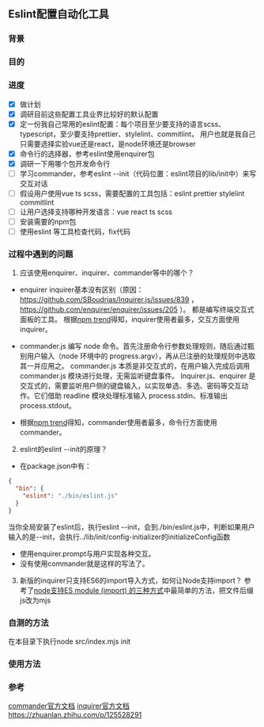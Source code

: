 ## Eslint配置自动化工具

### 背景

### 目的

### 进度
- [x] 做计划
- [x] 调研目前这些配置工具业界比较好的默认配置
- [x] 定一份我自己常用的eslint配置：每个项目至少要支持的语言scss、typescript，至少要支持prettier、stylelint、commitlint，
用户也就是我自己只需要选择实验vue还是react，是node环境还是browser
- [x] 命令行的选择器，参考eslint使用enquirer包
- [x] 调研一下用哪个包开发命令行
- [ ] 学习commander，参考eslint --init（代码位置：eslint项目的lib/init中）来写交互对话
- [ ] 假设用户使用vue ts scss，需要配置的工具包括：eslint prettier stylelint commitlint
- [ ] 让用户选择支持哪种开发语言：vue react ts scss
- [ ] 安装需要的npm包
- [ ] 使用eslint 等工具检查代码，fix代码

### 过程中遇到的问题
1. 应该使用enquirer、inquirer、commander等中的哪个？ 
- enquirer inquirer基本没有区别（原因：https://github.com/SBoudrias/Inquirer.js/issues/839 ， https://github.com/enquirer/enquirer/issues/205 ）。
都是编写终端交互式面板的工具。
根据[npm trend](https://npmtrends.com/enquirer-vs-inquirer-vs-prompt-vs-prompts)得知，inquirer使用者最多，交互方面使用inquirer。

- commander.js 编写 node 命令。首先注册命令行参数处理规则，随后通过甄别用户输入（node 环境中的 progress.argv），再从已注册的处理规则中选取其一并应用之。
commander.js 本质是非交互式的，在用户输入完成后调用 commander.js 模块进行处理，无需监听键盘事件。
Inquirer.js、enquirer 是交互式的，需要监听用户侧的键盘输入，以实现单选、多选、密码等交互动作。它们借助 readline 模块处理标准输入 process.stdin、标准输出 process.stdout。

- 根据[npm trend](https://npmtrends.com/commander-vs-enquirer-vs-inquirer)得知，commander使用者最多，命令行方面使用commander。

2. eslint的eslint --init的原理？
- 在package.json中有：

```json
{
  "bin": {
    "eslint": "./bin/eslint.js"
  }
}
```

当你全局安装了eslint后，执行eslint --init，会到./bin/eslint.js中，判断如果用户输入的是--init，会执行../lib/init/config-initializer的initializeConfig函数

- 使用enquirer.prompt与用户实现各种交互。
- 没有使用commander就是这样的写法了。

3. 新版的inquirer只支持ES6的import导入方式，如何让Node支持import？
参考了[node支持ES module (import) 的三种方式](https://juejin.cn/post/7085724713565208589)中最简单的方法，把文件后缀js改为mjs



### 自测的方法
在本目录下执行node src/index.mjs init

### 使用方法



### 参考
[commander官方文档](https://github.com/tj/commander.js/tree/master)
[inquirer官方文档](https://github.com/SBoudrias/Inquirer.js)
https://zhuanlan.zhihu.com/p/125528291
